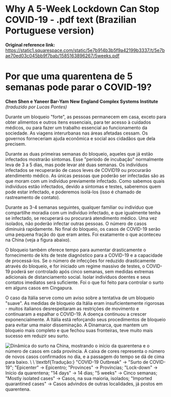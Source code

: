 # Why A 5-Week Lockdown Can Stop COVID-19 - .pdf text (Brazilian Portuguese version)
**Original reference link:** https://static1.squarespace.com/static/5e7b914b3b5f9a42199b3337/t/5e7bae70ed03c045bb9f7bab/1585163896267/5weeks.pdf

# Por que uma quarentena de 5 semanas pode parar o COVID-19?
**Chen Shen e Yaneer Bar-Yam**
**New England Complex Systems Institute**
*(traduzido por Lucas Pontes)*

Durante um bloqueio "forte", as pessoas permanecem em casa, exceto para obter alimentos e outros itens essenciais, para ter acesso à cuidados médicos, ou para fazer um trabalho essencial ao funcionamento da sociedade. As viagens interurbanas nas áreas afetadas cessam. Os governos forneceriam ajuda econômica e social aos cidadãos que dela precisem.

Durante as duas primeiras semanas do bloqueio, aqueles que já estão infectados mostrarão sintomas. Esse "período de incubação" normalmente leva de 3 a 5 dias, mas pode levar até duas semanas. Os indivíduos infectados se recuperarão de casos leves de COVID19 ou procurarão atendimento médico. As únicas pessoas que poderão ser infectadas são as que moram com um indivíduo previamente infectado. Como sabemos quais indivíduos estão infectados, devido a sintomas e testes, saberemos quem pode estar infectado, e poderemos isolá-los (isso é chamado de rastreamento de contato).

Durante as 3-4 semanas seguintes, qualquer familiar ou indivíduo que compartilhe moradia com um indivíduo infectado, e que igualmente tenha se infectado, se recuperará ou procurará atendimento médico. Uma vez isolados, não poderão infectar outras pessoas. O número de casos diminuirá rapidamente. No final do bloqueio, os casos de COVID-19 serão uma pequena fração do que eram antes. Foi exatamente o que aconteceu na China (veja a figura abaixo).

O bloqueio também oferece tempo para aumentar drasticamente o fornecimento de kits de teste diagnóstico para a COVID-19 e a capacidade de processá-los. Se o número de infecções for reduzido drasticamente através do bloqueio, e for iniciado um regime massivo de testes, o COVID-19 poderá ser controlado após cinco semanas, sem medidas extremas adicionais de distanciamento social. Isolar indivíduos doentes e seus contatos imediatos será suficiente. Foi o que foi feito para controlar o surto em alguns casos em Cingapura.

O caso da Itália serve como um aviso sobre a tentativa de um bloqueio "suave". As medidas de bloqueio da Itália eram insuficientemente rigorosas - muitos italianos desrespeitaram as restrições de movimento e continuaram a espalhar o COVID-19. A doença continuou a crescer exponencialmente. A Itália está reforçando seus procedimentos de bloqueio para evitar uma maior disseminação. A Dinamarca, que mantem um bloqueio mais completo e que fechou suas fronteiras, teve muito mais sucesso em reduzir seu surto.

![Dinâmica do surto na China, mostrando o início da quarentena e o número de casos em cada província. A caixa de cores representa o número de novos casos confirmados no dia, e a passagem do tempo se dá de cima para baixo. \\ \\ \textbf{Tradução:} "COVID-19 Outbreak" -> "Surto de COVID-19"; "Epicenter" -> Epicentro; "Provinces" -> Províncias; "Lock-down" -> Início da quarentena; "14 days" -> 14 dias; "5 weeks" -> Cinco semanas; "Mostly isolated cases" -> Casos, na sua maioria, isolados; "Imported quarantined cases" -> Casos advindos de outras localidades, já postos em quarentena.](/china-graph.png)
